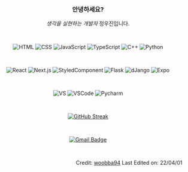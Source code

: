<div align="center"> 

### 안녕하세요?
*생각을 실현하는 개발자*    정우진입니다.

</div>

<br>

<div align="center">
 
 ![HTML](https://img.shields.io/badge/HTML-orange?style=flat-square&logo=html5&logoColor=white)
 ![CSS](https://img.shields.io/badge/CSS-orange?&style=flat-square&logo=css3&logoColor=white)
 ![JavaScript](https://img.shields.io/badge/-JavaScript-orange?style=flat-square&logo=javascript&logoColor=white)
 ![TypeScript](https://img.shields.io/badge/-TypeScript-orange?style=flat-square&logo=TypeScript&logoColor=white)
 ![C++](https://img.shields.io/badge/-C++-hotpink?style=flat-square&logo=cplusplus)
 ![Python](https://img.shields.io/badge/Python-hotpink?style=flat-square&logo=python&logoColor=white)
 
 <br>
 
 ![React](https://img.shields.io/badge/React-blue?style=flat-square&logo=React&logoColor=white)
 ![Next.js](https://img.shields.io/badge/Next.js-blue?style=flat-square&logo=Next.js&logoColor=white)
 ![StyledComponent](https://img.shields.io/badge/styled--component-blue?style=flat-square)
 ![Flask](https://img.shields.io/badge/Flask-blue?style=flat-square&logo=Flask&logoColor=white)
 ![dJango](https://img.shields.io/badge/Django-blue?style=flat-square&logo=django&logoColor=white)
 ![Expo](https://img.shields.io/badge/Expo-blue?style=flat-square&logo=expo&logoColor=white)
 
 <br>
 
 ![VS](https://img.shields.io/badge/VisualStudio-092E20?style=flat-square&logo=VisualStudio&logoColor=white)
 ![VSCode](https://img.shields.io/badge/VSCode-092E20?style=flat-square&logo=visualstudiocode&logoColor=white)
 ![Pycharm](https://img.shields.io/badge/Pycharm-092E20?style=flat-square&logo=Pycharm&logoColor=white)
 
 <br>
</div>


<div align="center">
 
 [![GitHub Streak](https://github-readme-streak-stats.herokuapp.com?user=woobba94&theme=dark&date_format=%5BY.%5Dn.j&ring=D8DD6753&fire=00B0DD)](https://git.io/streak-stats)
 
</div>

 <br>

<div align="center">
 
  [![Gmail Badge](https://img.shields.io/badge/Gmail-d14836?style=flat-square&logo=Gmail&logoColor=white&link=mailto:snugyun01@gmail.com)](mailto:jwj3199@gmail.com)

</div>

<br>

<div align="right">
  
  Credit: [woobba94](https://github.com/woobba94)
  Last Edited on: 22/04/01
 
</div>


